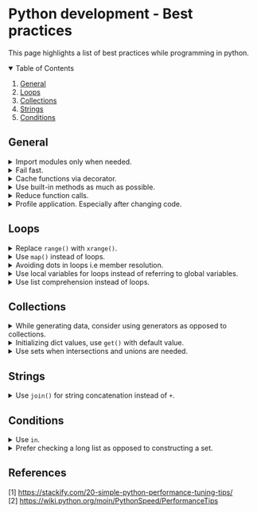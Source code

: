 # Python development - Best practices
 This page highlights a list of best practices while programming in python.
 
 <!-- TABLE OF CONTENTS -->
<details open="open">
  <summary>Table of Contents</summary>
  <ol>
    <li>
      <a href="#general">General</a>
    </li>
    <li>
      <a href="#loops">Loops</a>
    </li>
    <li>
        <a href="#collections">Collections</a>
    </li>
    <li>
        <a href="#strings">Strings</a>
    </li>
    <li>
        <a href="#conditions">Conditions</a>
    </li>
  </ol>
</details>

## General

<details>
 <summary>Import modules only when needed.</summary>
 <p>
 </p>
</details>

<details>
 <summary>Fail fast.</summary>
 <p>
 </p>
</details>

<details>
 <summary>Cache functions via decorator.</summary>
 <p>
 </p>
</details>

<details>
 <summary>Use built-in methods as much as possible.</summary>
 <p>
 sort()
 reduce()
 map()
 etc
 </p>
</details>

<details>
 <summary>Reduce function calls.</summary>
 <p>
  
 ```python
 import time
 x = 0
 def doit1(i):
     global x
     x = x + i

 list = range(100000)
 t = time.time()
 for i in list:
     doit1(i)

 print "%.3f" % (time.time()-t)
 ```
 vs.
 ```python
 import time
 x = 0
 def doit2(list):
     global x
     for i in list:
         x = x + i

 list = range(100000)
 t = time.time()
 doit2(list)
 ```
 </p>
 </details>

<details>
 <summary>Profile application. Especially after changing code.</summary>
 <p>
 </p>
</details>

## Loops

<details>
 <summary>Replace <code>range()</code> with <code>xrange()</code>.</summary>
 <p>
 `range()` loads all the numbers in memory, whereas `xrange()` returns a generator that lazily loads the next number when needed.
   ```python
   lol = 1243
   pop = 1323
   ```
 </p>
</details>

<details>
 <summary>Use <code>map()</code> instead of loops.</summary>
 <p>
  To use c compiled code instead of interpreted code.
 </p>
</details>

<details>
 <summary>Avoiding dots in loops i.e member resolution.</summary>
 <p>
 </p>
</details>

<details>
 <summary>Use local variables for loops instead of referring to global variables.</summary>
 <p>
 </p>
</details>

<details>
 <summary>Use list comprehension instead of loops.</summary>
 <p>
  
  
  ```python
   @time_it
   def square_numbers_using_for_loop(numbers: list) -> list:
       squared_numbers = list()
       for number in numbers:
           squared_numbers.append(number * number)
           return squared_numbers


   @time_it
   def square_numbers_using_list_comprehension(numbers: list) -> list:
       return [number * number for number in numbers]
   ```
 </p>
</details>

## Collections

<details>
 <summary>While generating data, consider using generators as opposed to collections.</summary>
 <p>
  As when using a collection like a list or set, all the elements need to be generated and stored in memory.
  Whereas, a generator lazily generates elements only when the iteration needs it
 </p>
</details>

<details>
 <summary>Initializing dict values, use <code>get()</code> with default value.</summary>
 <p>
 </p>
</details>

<details>
 <summary>Use sets when intersections and unions are needed.</summary>
 <p>
 </p>
</details>

## Strings

<details>
 <summary>Use <code>join()</code> for string concatenation instead of <code>+</code>.</summary>
 <p>
 </p>
</details>

## Conditions

<details>
 <summary>Use <code>in</code>.</summary>
 <p>
 </p>
</details>

<details>
 <summary>Prefer checking a long list as opposed to constructing a set.</summary>
 <p>
  
   ```python
   if animal in set(animals):

   if animal in animals:
   ```
 </p>
</details>


## References
[1] https://stackify.com/20-simple-python-performance-tuning-tips/ <br>
[2] https://wiki.python.org/moin/PythonSpeed/PerformanceTips
